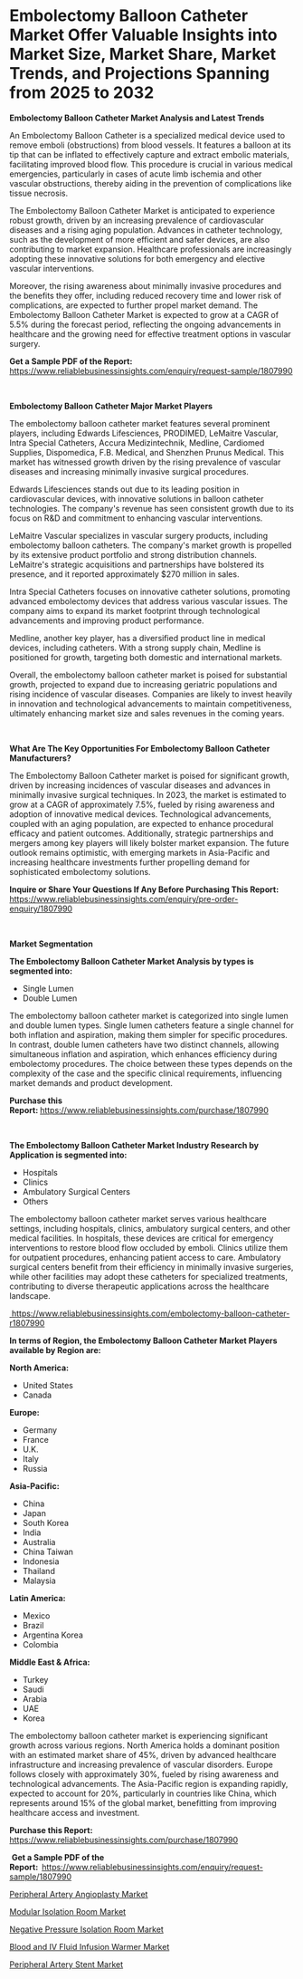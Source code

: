 <p><h1>Embolectomy Balloon Catheter Market Offer Valuable Insights into Market Size, Market Share, Market Trends, and Projections Spanning from 2025 to 2032</h1></p><p><strong>Embolectomy Balloon Catheter Market Analysis and Latest Trends</strong></p>
<p><p>An Embolectomy Balloon Catheter is a specialized medical device used to remove emboli (obstructions) from blood vessels. It features a balloon at its tip that can be inflated to effectively capture and extract embolic materials, facilitating improved blood flow. This procedure is crucial in various medical emergencies, particularly in cases of acute limb ischemia and other vascular obstructions, thereby aiding in the prevention of complications like tissue necrosis.</p><p>The Embolectomy Balloon Catheter Market is anticipated to experience robust growth, driven by an increasing prevalence of cardiovascular diseases and a rising aging population. Advances in catheter technology, such as the development of more efficient and safer devices, are also contributing to market expansion. Healthcare professionals are increasingly adopting these innovative solutions for both emergency and elective vascular interventions.</p><p>Moreover, the rising awareness about minimally invasive procedures and the benefits they offer, including reduced recovery time and lower risk of complications, are expected to further propel market demand. The Embolectomy Balloon Catheter Market is expected to grow at a CAGR of 5.5% during the forecast period, reflecting the ongoing advancements in healthcare and the growing need for effective treatment options in vascular surgery.</p></p>
<p><strong>Get a Sample PDF of the Report:&nbsp;</strong> <a href="https://www.reliablebusinessinsights.com/enquiry/request-sample/1807990?utm_campaign=96&utm_medium=2&utm_source=Github&utm_content=ia&utm_term=03032025&utm_id=embolectomy-balloon-catheter">https://www.reliablebusinessinsights.com/enquiry/request-sample/1807990</a></p>
<p>&nbsp;</p>
<p><strong>Embolectomy Balloon Catheter Major Market Players</strong></p>
<p><p>The embolectomy balloon catheter market features several prominent players, including Edwards Lifesciences, PRODIMED, LeMaitre Vascular, Intra Special Catheters, Accura Medizintechnik, Medline, Cardiomed Supplies, Dispomedica, F.B. Medical, and Shenzhen Prunus Medical. This market has witnessed growth driven by the rising prevalence of vascular diseases and increasing minimally invasive surgical procedures.</p><p>Edwards Lifesciences stands out due to its leading position in cardiovascular devices, with innovative solutions in balloon catheter technologies. The company's revenue has seen consistent growth due to its focus on R&D and commitment to enhancing vascular interventions.</p><p>LeMaitre Vascular specializes in vascular surgery products, including embolectomy balloon catheters. The company's market growth is propelled by its extensive product portfolio and strong distribution channels. LeMaitre's strategic acquisitions and partnerships have bolstered its presence, and it reported approximately $270 million in sales.</p><p>Intra Special Catheters focuses on innovative catheter solutions, promoting advanced embolectomy devices that address various vascular issues. The company aims to expand its market footprint through technological advancements and improving product performance.</p><p>Medline, another key player, has a diversified product line in medical devices, including catheters. With a strong supply chain, Medline is positioned for growth, targeting both domestic and international markets.</p><p>Overall, the embolectomy balloon catheter market is poised for substantial growth, projected to expand due to increasing geriatric populations and rising incidence of vascular diseases. Companies are likely to invest heavily in innovation and technological advancements to maintain competitiveness, ultimately enhancing market size and sales revenues in the coming years.</p></p>
<p>&nbsp;</p>
<p><strong>What Are The Key Opportunities For Embolectomy Balloon Catheter Manufacturers?</strong></p>
<p><p>The Embolectomy Balloon Catheter market is poised for significant growth, driven by increasing incidences of vascular diseases and advances in minimally invasive surgical techniques. In 2023, the market is estimated to grow at a CAGR of approximately 7.5%, fueled by rising awareness and adoption of innovative medical devices. Technological advancements, coupled with an aging population, are expected to enhance procedural efficacy and patient outcomes. Additionally, strategic partnerships and mergers among key players will likely bolster market expansion. The future outlook remains optimistic, with emerging markets in Asia-Pacific and increasing healthcare investments further propelling demand for sophisticated embolectomy solutions.</p></p>
<p><strong>Inquire or Share Your Questions If Any Before Purchasing This Report:</strong> <a href="https://www.reliablebusinessinsights.com/enquiry/pre-order-enquiry/1807990?utm_campaign=96&utm_medium=2&utm_source=Github&utm_content=ia&utm_term=03032025&utm_id=embolectomy-balloon-catheter">https://www.reliablebusinessinsights.com/enquiry/pre-order-enquiry/1807990</a></p>
<p>&nbsp;</p>
<p><strong>Market Segmentation</strong></p>
<p><strong>The Embolectomy Balloon Catheter Market Analysis by types is segmented into:</strong></p>
<p><ul><li>Single Lumen</li><li>Double Lumen</li></ul></p>
<p><p>The embolectomy balloon catheter market is categorized into single lumen and double lumen types. Single lumen catheters feature a single channel for both inflation and aspiration, making them simpler for specific procedures. In contrast, double lumen catheters have two distinct channels, allowing simultaneous inflation and aspiration, which enhances efficiency during embolectomy procedures. The choice between these types depends on the complexity of the case and the specific clinical requirements, influencing market demands and product development.</p></p>
<p><strong>Purchase this Report:&nbsp;</strong><a href="https://www.reliablebusinessinsights.com/purchase/1807990?utm_campaign=96&utm_medium=2&utm_source=Github&utm_content=ia&utm_term=03032025&utm_id=embolectomy-balloon-catheter">https://www.reliablebusinessinsights.com/purchase/1807990</a></p>
<p>&nbsp;</p>
<p><strong>The Embolectomy Balloon Catheter Market Industry Research by Application is segmented into:</strong></p>
<p><ul><li>Hospitals</li><li>Clinics</li><li>Ambulatory Surgical Centers</li><li>Others</li></ul></p>
<p><p>The embolectomy balloon catheter market serves various healthcare settings, including hospitals, clinics, ambulatory surgical centers, and other medical facilities. In hospitals, these devices are critical for emergency interventions to restore blood flow occluded by emboli. Clinics utilize them for outpatient procedures, enhancing patient access to care. Ambulatory surgical centers benefit from their efficiency in minimally invasive surgeries, while other facilities may adopt these catheters for specialized treatments, contributing to diverse therapeutic applications across the healthcare landscape.</p></p>
<p><a href="https://www.reliablebusinessinsights.com/embolectomy-balloon-catheter-r1807990?utm_campaign=96&utm_medium=2&utm_source=Github&utm_content=ia&utm_term=03032025&utm_id=embolectomy-balloon-catheter">&nbsp;https://www.reliablebusinessinsights.com/embolectomy-balloon-catheter-r1807990</a></p>
<p><strong>In terms of Region, the Embolectomy Balloon Catheter Market Players available by Region are:</strong></p>
<p>
    <p> <strong> North America: </strong>
        <ul>
            <li>United States</li>
            <li>Canada</li>
        </ul>
        </p> 
    <p> <strong> Europe: </strong>
        <ul>
            <li>Germany</li>
            <li>France</li>
            <li>U.K.</li>
            <li>Italy</li>
            <li>Russia</li>
        </ul>
        </p> 
    <p> <strong> Asia-Pacific: </strong>
        <ul>
            <li>China</li>
            <li>Japan</li>
            <li>South Korea</li>
            <li>India</li>
            <li>Australia</li>
            <li>China Taiwan</li>
            <li>Indonesia</li>
            <li>Thailand</li>
            <li>Malaysia</li>
        </ul>
        </p> 
    <p> <strong> Latin America: </strong>
        <ul>
            <li>Mexico</li>
            <li>Brazil</li>
            <li>Argentina Korea</li>
            <li>Colombia</li>
        </ul>
        </p> 
    <p> <strong> Middle East & Africa: </strong>
        <ul>
            <li>Turkey</li>
            <li>Saudi</li>
            <li>Arabia</li>
            <li>UAE</li>
            <li>Korea</li>
        </ul>
    </p>
    </p>
<p><p>The embolectomy balloon catheter market is experiencing significant growth across various regions. North America holds a dominant position with an estimated market share of 45%, driven by advanced healthcare infrastructure and increasing prevalence of vascular disorders. Europe follows closely with approximately 30%, fueled by rising awareness and technological advancements. The Asia-Pacific region is expanding rapidly, expected to account for 20%, particularly in countries like China, which represents around 15% of the global market, benefitting from improving healthcare access and investment.</p></p>
<p><strong>Purchase this Report: </strong><a href="https://www.reliablebusinessinsights.com/purchase/1807990?utm_campaign=96&utm_medium=2&utm_source=Github&utm_content=ia&utm_term=03032025&utm_id=embolectomy-balloon-catheter">https://www.reliablebusinessinsights.com/purchase/1807990</a></p>
<p>&nbsp;<strong>Get a Sample PDF of the Report:&nbsp;&nbsp;</strong><a href="https://www.reliablebusinessinsights.com/enquiry/request-sample/1807990?utm_campaign=96&utm_medium=2&utm_source=Github&utm_content=ia&utm_term=03032025&utm_id=embolectomy-balloon-catheter">https://www.reliablebusinessinsights.com/enquiry/request-sample/1807990</a></p>
<p><strong></strong></p>
<p><p><a href="https://github.com/rembaentin6f/Market-Research-Report-List-1/blob/main/peripheral-artery-angioplasty-market.md?utm_campaign=96&utm_medium=2&utm_source=Github&utm_content=ia&utm_term=03032025&utm_id=embolectomy-balloon-catheter">Peripheral Artery Angioplasty Market</a></p><p><a href="https://github.com/japbarlouros/Market-Research-Report-List-1/blob/main/modular-isolation-room-market.md?utm_campaign=96&utm_medium=2&utm_source=Github&utm_content=ia&utm_term=03032025&utm_id=embolectomy-balloon-catheter">Modular Isolation Room Market</a></p><p><a href="https://github.com/brabolyrah3h/Market-Research-Report-List-1/blob/main/negative-pressure-isolation-room-market.md?utm_campaign=96&utm_medium=2&utm_source=Github&utm_content=ia&utm_term=03032025&utm_id=embolectomy-balloon-catheter">Negative Pressure Isolation Room Market</a></p><p><a href="https://github.com/timayuethem/Market-Research-Report-List-1/blob/main/blood-and-iv-fluid-infusion-warmer-market.md?utm_campaign=96&utm_medium=2&utm_source=Github&utm_content=ia&utm_term=03032025&utm_id=embolectomy-balloon-catheter">Blood and IV Fluid Infusion Warmer Market</a></p><p><a href="https://github.com/lydiadrauth5/Market-Research-Report-List-1/blob/main/peripheral-artery-stent-market.md?utm_campaign=96&utm_medium=2&utm_source=Github&utm_content=ia&utm_term=03032025&utm_id=embolectomy-balloon-catheter">Peripheral Artery Stent Market</a></p></p>